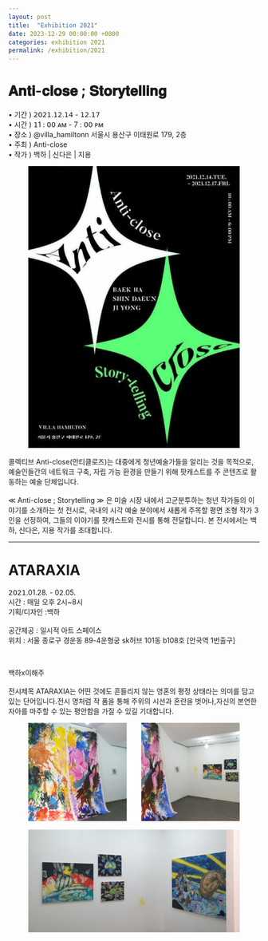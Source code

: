 ```yaml
---
layout: post
title:  "Exhibition 2021"
date: 2023-12-29 00:00:00 +0800
categories: exhibition 2021
permalink: /exhibition/2021
---
```


<div class="exhibition">
  <div class="title">
    <h1>𝐀𝐧𝐭𝐢-𝐜𝐥𝐨𝐬𝐞 ; 𝐒𝐭𝐨𝐫𝐲𝐭𝐞𝐥𝐥𝐢𝐧𝐠</h1>
    <p>
      • 기간 ) 𝟤𝟢𝟤𝟣.𝟣𝟤.𝟣𝟦 - 𝟣𝟤.𝟣𝟩<br>
      • 시간 ) 𝟣1 : 𝟢𝟢 ᴀᴍ - 7 : 𝟢𝟢 ᴘᴍ<br>
      • 장소 ) @villa_hamiltonn 서울시 용산구 이태원로 179, 2층<br>
      • 주최 ) Anti-close <br>
      • 작가 ) 백하 | 신다은 | 지용<br>
    </p>
  </div>

  <div class="content">
    <figure class="exhibition">
      <a href="assets/img/exhibition/2021/2021_01.jpg" data-lightbox="exhibition-2021" data-title="">
        <img src="assets/img/exhibition/2021/2021_01.jpg" alt="" title="">
      </a>
    </figure>
    <p>
      콜렉티브 Anti-close(안티클로즈)는 대중에게 청년예술가들을 알리는 것을 목적으로, 예술인들간의 네트워크 구축, 자립 가능 환경을 만들기 위해 팟캐스트를 주 콘텐츠로 활동하는 예술 단체입니다.<br><br>
      ≪ Anti-close ; Storytelling ≫ 은 미술 시장 내에서 고군분투하는 청년 작가들의 이야기를 소개하는 첫 전시로, 국내의 시각 예술 분야에서 새롭게 주목할 평면 조형 작가 3인을 선정하여, 그들의 이야기를 팟캐스트와 전시를 통해 전달합니다. 본 전시에서는 백하, 신다은, 지용 작가를 초대합니다.
    </p>
  </div>
</div>

<hr>

<div class="exhibition">
  <div class="title">
    <h1>ATARAXIA</h1>
    <p>
      𝟤𝟢𝟤𝟣.01.28. - 0𝟤.05.<br>
      시간 : 매일 오후 2시~8시<br>
      기획/디자인 :백하<br><br>
      공간제공 : 일시적 아트 스페이스<br>
      위치 : 서울 종로구 경운동 89-4운형궁 sk허브 101동 b108호 [안국역 1번출구]<br>
    </p>
  </div>

  <div class="content">
    <figure class="exhibition">
      <a href="assets/img/exhibition/2021/2021_02.jpg" data-lightbox="exhibition-2021" data-title="">
        <img src="assets/img/exhibition/2021/2021_02.jpg" alt="" title="">
      </a>
    </figure>
    <p>
      백하x이해주<br><br>
      전시제목 ATARAXIA는 어떤 것에도 흔들리지 않는 영혼의 평정 상태라는 의미를 담고 있는 단어입니다.전시 명처럼 작 품을 통해 주위의 시선과 혼란을 벗어나,자신의 본연한 자아를 마주할 수 있는 평안함을 가질 수 있길 기대합니다.
    </p>
    <figure class="exhibition">
      <a href="assets/img/exhibition/2021/2021_03.jpg" data-lightbox="exhibition-2021" data-title="">
        <img src="assets/img/exhibition/2021/2021_03.jpg" alt="" title="">
      </a>
    </figure>
    <figure class="exhibition">
      <a href="assets/img/exhibition/2021/2021_04.jpg" data-lightbox="exhibition-2021" data-title="">
        <img src="assets/img/exhibition/2021/2021_04.jpg" alt="" title="">
      </a>
    </figure>
  </div>
</div>